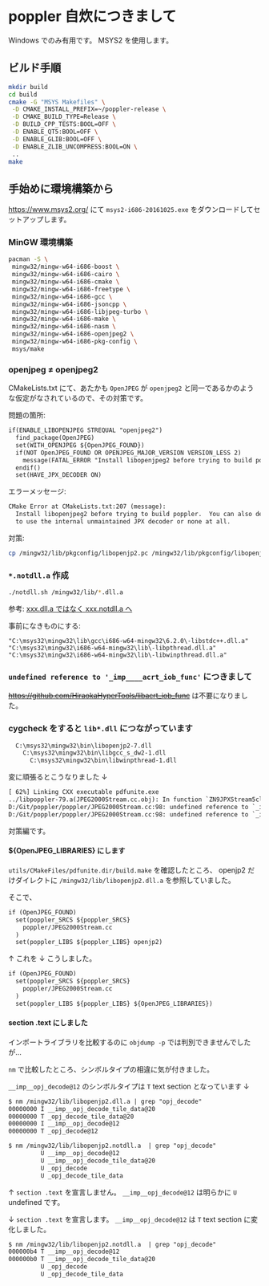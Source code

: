 # poppler 自炊につきまして

Windows でのみ有用です。
MSYS2 を使用します。

## ビルド手順

```sh
mkdir build
cd build
cmake -G "MSYS Makefiles" \
 -D CMAKE_INSTALL_PREFIX=~/poppler-release \
 -D CMAKE_BUILD_TYPE=Release \
 -D BUILD_CPP_TESTS:BOOL=OFF \
 -D ENABLE_QT5:BOOL=OFF \
 -D ENABLE_GLIB:BOOL=OFF \
 -D ENABLE_ZLIB_UNCOMPRESS:BOOL=ON \
 ..
make
```

## 手始めに環境構築から

https://www.msys2.org/ にて `msys2-i686-20161025.exe` をダウンロードしてセットアップします。

### MinGW 環境構築

```sh
pacman -S \
 mingw32/mingw-w64-i686-boost \
 mingw32/mingw-w64-i686-cairo \
 mingw32/mingw-w64-i686-cmake \
 mingw32/mingw-w64-i686-freetype \
 mingw32/mingw-w64-i686-gcc \
 mingw32/mingw-w64-i686-jsoncpp \
 mingw32/mingw-w64-i686-libjpeg-turbo \
 mingw32/mingw-w64-i686-make \
 mingw32/mingw-w64-i686-nasm \
 mingw32/mingw-w64-i686-openjpeg2 \
 mingw32/mingw-w64-i686-pkg-config \
 msys/make
```

### openjpeg ≠ openjpeg2

CMakeLists.txt にて、あたかも `OpenJPEG` が `openjpeg2` と同一であるかのような仮定がなされているので、その対策です。

問題の箇所:

```txt
if(ENABLE_LIBOPENJPEG STREQUAL "openjpeg2")
  find_package(OpenJPEG)
  set(WITH_OPENJPEG ${OpenJPEG_FOUND})
  if(NOT OpenJPEG_FOUND OR OPENJPEG_MAJOR_VERSION VERSION_LESS 2)
    message(FATAL_ERROR "Install libopenjpeg2 before trying to build poppler. You can also decide to use the internal unmaintained JPX decoder or none at all.")
  endif()
  set(HAVE_JPX_DECODER ON)
```

エラーメッセージ:

```txt
CMake Error at CMakeLists.txt:207 (message):
  Install libopenjpeg2 before trying to build poppler.  You can also decide
  to use the internal unmaintained JPX decoder or none at all.
```

対策:

```sh
cp /mingw32/lib/pkgconfig/libopenjp2.pc /mingw32/lib/pkgconfig/libopenjpeg.pc
```

### `*.notdll.a` 作成

```sh
./notdll.sh /mingw32/lib/*.dll.a
```

参考: [xxx.dll.a ではなく xxx.notdll.a へ](http://dd-kaihatsu-room.blogspot.jp/2018/04/xxxdlla-xxxnotdlla.html)

事前になきものにする:
```
"C:\msys32\mingw32\lib\gcc\i686-w64-mingw32\6.2.0\-libstdc++.dll.a"
"C:\msys32\mingw32\i686-w64-mingw32\lib\-libpthread.dll.a" 
"C:\msys32\mingw32\i686-w64-mingw32\lib\-libwinpthread.dll.a"
```

### `undefined reference to '_imp____acrt_iob_func'` につきまして

<s>https://github.com/HiraokaHyperTools/libacrt_iob_func</s> は不要になりました。

### cygcheck をすると `lib*.dll` につながっています

```txt
  C:\msys32\mingw32\bin\libopenjp2-7.dll
    C:\msys32\mingw32\bin\libgcc_s_dw2-1.dll
      C:\msys32\mingw32\bin\libwinpthread-1.dll
```

変に頑張るとこうなりました ↓

```txt
[ 62%] Linking CXX executable pdfunite.exe
../libpoppler-79.a(JPEG2000Stream.cc.obj): In function `ZN9JPXStream5closeEv':
D:/Git/poppler/poppler/JPEG2000Stream.cc:98: undefined reference to `_imp__opj_image_destroy@4'
D:/Git/poppler/poppler/JPEG2000Stream.cc:98: undefined reference to `_imp__opj_image_destroy@4'
```

対策編です。

#### ${OpenJPEG_LIBRARIES} にします

`utils/CMakeFiles/pdfunite.dir/build.make` を確認したところ、
openjp2 だけダイレクトに `/mingw32/lib/libopenjp2.dll.a` を参照していました。

そこで、

```txt
if (OpenJPEG_FOUND)
  set(poppler_SRCS ${poppler_SRCS}
    poppler/JPEG2000Stream.cc
  )
  set(poppler_LIBS ${poppler_LIBS} openjp2)
```

↑ これを ↓ こうしました。

```txt
if (OpenJPEG_FOUND)
  set(poppler_SRCS ${poppler_SRCS}
    poppler/JPEG2000Stream.cc
  )
  set(poppler_LIBS ${poppler_LIBS} ${OpenJPEG_LIBRARIES})
```

#### section .text にしました

インポートライブラリを比較するのに `objdump -p` では判別できませんでしたが…

`nm` で比較したところ、シンボルタイプの相違に気が付きました。

`__imp__opj_decode@12` のシンボルタイプは `T` text section となっています ↓

```txt
$ nm /mingw32/lib/libopenjp2.dll.a | grep "opj_decode"
00000000 I __imp__opj_decode_tile_data@20
00000000 T _opj_decode_tile_data@20
00000000 I __imp__opj_decode@12
00000000 T _opj_decode@12
```

```txt
$ nm /mingw32/lib/libopenjp2.notdll.a  | grep "opj_decode"
         U __imp__opj_decode@12
         U __imp__opj_decode_tile_data@20
         U _opj_decode
         U _opj_decode_tile_data
```

↑ `section .text` を宣言しません。 `__imp__opj_decode@12` は明らかに `U` undefined です。

↓ `section .text` を宣言します。 `__imp__opj_decode@12` は `T` text section に変化しました。

```txt
$ nm /mingw32/lib/libopenjp2.notdll.a  | grep "opj_decode"
000000b4 T __imp__opj_decode@12
000000b0 T __imp__opj_decode_tile_data@20
         U _opj_decode
         U _opj_decode_tile_data
```
